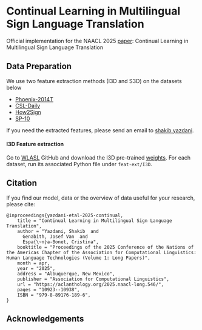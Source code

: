 # Continual Learning in Multilingual Sign Language Translation
Official implementation for the NAACL 2025 [paper](https://aclanthology.org/2025.naacl-long.546.pdf): Continual Learning in Multilingual Sign Language Translation

## Data Preparation
We use two feature extraction methods (I3D and S3D) on the datasets below
- [Phoenix-2014T](https://www-i6.informatik.rwth-aachen.de/~koller/RWTH-PHOENIX-2014-T/)
- [CSL-Daily](http://home.ustc.edu.cn/~zhouh156/dataset/csl-daily/)
- [How2Sign](https://how2sign.github.io/)
- [SP-10](https://github.com/MLSLT/SP-10)

If you need the extracted features, please send an email to [shakib yazdani](shakibyzn@gmail.com).

#### I3D Feature extraction
Go to [WLASL](https://github.com/dxli94/WLASL/tree/master?tab=readme-ov-file) GitHub and download the I3D pre-trained [weights](https://drive.google.com/file/d/1jALimVOB69ifYkeT0Pe297S1z4U3jC48/view). For each dataset, run its associated Python file under `feat-ext/I3D`.


## Citation

If you find our model, data or the overview of data useful for your research, please cite:

```
@inproceedings{yazdani-etal-2025-continual,
    title = "Continual Learning in Multilingual Sign Language Translation",
    author = "Yazdani, Shakib  and
      Genabith, Josef Van  and
      Espa{\~n}a-Bonet, Cristina",
    booktitle = "Proceedings of the 2025 Conference of the Nations of the Americas Chapter of the Association for Computational Linguistics: Human Language Technologies (Volume 1: Long Papers)",
    month = apr,
    year = "2025",
    address = "Albuquerque, New Mexico",
    publisher = "Association for Computational Linguistics",
    url = "https://aclanthology.org/2025.naacl-long.546/",
    pages = "10923--10938",
    ISBN = "979-8-89176-189-6",
}
```

## Acknowledgements